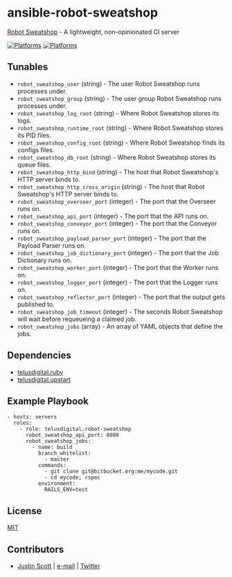 # ansible-robot-sweatshop

[Robot Sweatshop](https://github.com/JScott/robot_sweatshop) - A lightweight, non-opinionated CI server

[![Platforms](http://img.shields.io/badge/platforms-ubuntu-lightgrey.svg?style=flat)](#)
[![Platforms](http://img.shields.io/badge/platforms-osx-lightgrey.svg?style=flat)](#)

## Tunables
- `robot_sweatshop_user` (string) - The user Robot Sweatshop runs processes under.
- `robot_sweatshop_group` (string) - The user group Robot Sweatshop runs processes under.
- `robot_sweatshop_log_root` (string) - Where Robot Sweatshop stores its logs.
- `robot_sweatshop_runtime_root` (string) - Where Robot Sweatshop stores its PID files.
- `robot_sweatshop_config_root` (string) - Where Robot Sweatshop finds its configs files.
- `robot_sweatshop_db_root` (string) - Where Robot Sweatshop stores its queue files.
- `robot_sweatshop_http_bind` (string) - The host that Robot Sweatshop's HTTP server binds to.
- `robot_sweatshop_http_cross_origin` (string) - The host that Robot Sweatshop's HTTP server binds to.
- `robot_sweatshop_overseer_port` (integer) - The port that the Overseer runs on.
- `robot_sweatshop_api_port` (integer) - The port that the API runs on.
- `robot_sweatshop_conveyor_port` (integer) - The port that the Conveyor runs on.
- `robot_sweatshop_payload_parser_port` (integer) - The port that the Payload Parser runs on.
- `robot_sweatshop_job_dictionary_port` (integer) - The port that the Job Dictionary runs on.
- `robot_sweatshop_worker_port` (integer) - The port that the Worker runs on.
- `robot_sweatshop_logger_port` (integer) - The port that the Logger runs on.
- `robot_sweatshop_reflector_port` (integer) - The port that the output gets published to.
- `robot_sweatshop_job_timeout` (integer) - The seconds Robot Sweatshop will wait before requeueing a claimed job.
- `robot_sweatshop_jobs` (array) - An array of YAML objects that define the jobs.

## Dependencies
- [telusdigital.ruby](https://github.com/telusdigital/ansible-ruby/)
- [telusdigital.upstart](https://github.com/telusdigital/ansible-upstart/)

## Example Playbook
```
- hosts: servers
  roles:
    - role: telusdigital.robot-sweatshop
      robot_sweatshop_api_port: 8080
      robot_sweatshop_jobs:
        - name: build
          branch_whitelist:
            - master
          commands:
            - git clone git@bitbucket.org:me/mycode.git
            - cd mycode; rspec
          environment:
            RAILS_ENV=test
```

## License
[MIT](https://tldrlegal.com/license/mit-license)

## Contributors
- [Justin Scott](https://jvscott.net) | [e-mail](mailto:jvscott@gmail.com) | [Twitter](https://twitter.com/AKindlyOrc)
